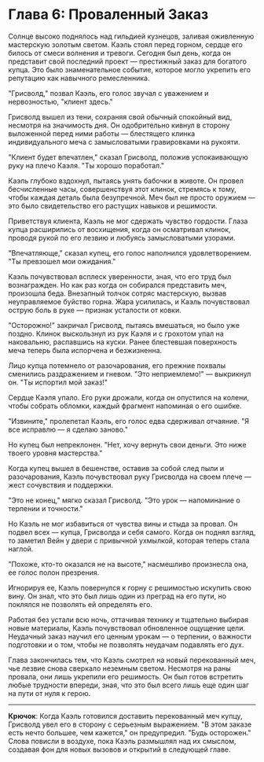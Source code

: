 # Глава 6: Проваленный Заказ

Солнце высоко поднялось над гильдией кузнецов, заливая оживленную мастерскую золотым светом. Каэль стоял перед горном,
сердце его билось от смеси волнения и тревоги. Сегодня был день, когда он представит свой последний проект —
престижный заказ для богатого купца. Это было знаменательное событие, которое могло укрепить его репутацию как
навычного ремесленника.

"Грисволд," позвал Каэль, его голос звучал с уважением и нервозностью, "клиент здесь."

Грисволд вышел из тени, сохраняя свой обычный спокойный вид, несмотря на значимость дня. Он одобрительно кивнул в
сторону выложенной перед ними работы — блестящего клинка индивидуального меча с замысловатыми гравировками на рукояти.

"Клиент будет впечатлен," сказал Грисволд, положив успокаивающую руку на плечо Каэля. "Ты хорошо поработал."

Каэль глубоко вздохнул, пытаясь унять бабочки в животе. Он провел бесчисленные часы, совершенствуя этот клинок,
стремясь к тому, чтобы каждая деталь была безупречной. Меч был не просто оружием — это было свидетельство его растущих
навыков и решимости.

Приветствуя клиента, Каэль не мог сдержать чувство гордости. Глаза купца расширились от восхищения, когда он осматривал
клинок, проводя рукой по его лезвию и любуясь замысловатыми узорами.

"Впечатляюще," сказал купец, его голос наполнился удовлетворением. "Ты превзошел мои ожидания."

Каэль почувствовал всплеск уверенности, зная, что его труд был вознагражден. Но как раз когда он собирался представить
меч, произошла беда. Внезапный толчок сотряс мастерскую, вызвав неуправляемое буйство горна. Жара усилилась, и
Каэль почувствовал острую боль в руке — признак усталости от ковки.

"Осторожно!" закричал Грисволд, пытаясь вмешаться, но было уже поздно. Клинок выскользнул из рук Каэля и с грохотом
упал на наковальню, распавшись на куски. Ранее блестевшая поверхность меча теперь была испорчена и безжизненна.

Лицо купца потемнело от разочарования, его прежние похвалы сменились раздражением и гневом. "Это неприемлемо!" —
выкрикнул он. "Ты испортил мой заказ!"

Сердце Каэля упало. Его руки дрожали, когда он опустился на колени, чтобы собрать обломки, каждый фрагмент напоминая
о его ошибке.

"Извините," пролепетал Каэль, его голос едва сдерживал отчаяние. "Я все исправлю — я сделаю заново."

Но купец был непреклонен. "Нет, хочу вернуть свои деньги. Это ниже твоего уровня мастерства."

Когда купец вышел в бешенстве, оставив за собой след пыли и разочарования, Каэль почувствовал руку Грисволда на своем
плече — жест сочувствия и поддержки.

"Это не конец," мягко сказал Грисволд. "Это урок — напоминание о терпении и точности."

Но Каэль не мог избавиться от чувства вины и стыда за провал. Он подвел всех — купца, Грисволда и себя самого. Когда он
поднял взгляд, то заметил Вейн у двери с привычной ухмылкой, которая теперь стала наглой.

"Похоже, кто-то оказался не на высоте," насмешливо произнесла она, ее голос полон презрения.

Игнорируя ее, Каэль повернулся к горну с решимостью искупить свою вину. Он знал, что это был лишь один из преград на
его пути, но поклялся не позволять ей определять его.

Работая без устали всю ночь, оттачивая технику и тщательно выбирая новые материалы, Каэль почувствовал обновленное
ощущение цели. Неудачный заказ научил его ценным урокам — о терпении, о важности подготовки и о том, чтобы не позволять
неудачам подавлять его дух.

Глава закончилась тем, что Каэль смотрел на новый перекованный меч, чье лезвие снова сверкало неземным светом. Несмотря
на раны провала, они лишь укрепили его решимость. Он был готов встретить любые трудности впереди, зная, что это был
всего
лишь еще один шаг на пути от нуля к герою.

---

**Крючок**: Когда Каэль готовился доставить перекованный меч купцу, Грисволд увел его в сторону с серьезным выражением.
"В этом заказе есть нечто большее, чем кажется," он предупредил. "Будь осторожен." Слова повисли в воздухе, пока Каэль
размышлял над их смыслом, создавая фон для новых вызовов и открытий в следующей главе.
